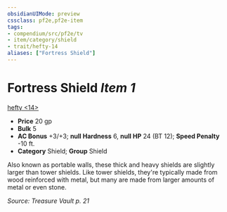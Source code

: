```yaml
---
obsidianUIMode: preview
cssclass: pf2e,pf2e-item
tags:
- compendium/src/pf2e/tv
- item/category/shield
- trait/hefty-14
aliases: ["Fortress Shield"]
---
```

# Fortress Shield *Item 1*  
[hefty <14>](rules/traits/hefty-14-tv.md "Hefty Item Trait")  

- **Price** 20 gp
- **Bulk** 5
- **AC Bonus** +3/+3; **null Hardness** 6, **null HP** 24 (BT 12); **Speed Penalty** -10 ft.
- **Category** Shield; **Group** Shield 

Also known as portable walls, these thick and heavy shields are slightly larger than tower shields. Like tower shields, they're typically made from wood reinforced with metal, but many are made from larger amounts of metal or even stone.

*Source: Treasure Vault p. 21*